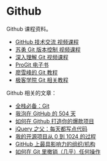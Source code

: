 # Github

Github 课程资料。

- [GitHub 技术交流 视频课程](http://pan.baidu.com/s/1miz0M3u)
- [苏勇 Git 版本控制 视频课程](http://edu.51cto.com/course/course_id-1412.html)
- [深入理解 Git 视频课程](http://edu.51cto.com/course/course_id-1838.html)
- [ProGit 电子书](https://git-scm.com/book/zh/v2)
- [廖雪峰的 Git 教程](http://www.liaoxuefeng.com/wiki/0013739516305929606dd18361248578c67b8067c8c017b000/)
- [极客学院 Git 相关教程](http://wiki.jikexueyuan.com/list/code/)

Github 相关的文章：

- [全栈必备：Git](http://blog.jobbole.com/107027/)
- [我泡在 GitHub 的 504 天](http://blog.jobbole.com/104464/)
- [如何在 Github 打造你的爆款项目](http://blog.jobbole.com/101431/)
- [jQuery 之父：每天都写点代码](http://blog.jobbole.com/66227/)
- [我的开源项目从 0 到 1024 的过程](http://blog.jobbole.com/101734/)
- [GitHub 上最具影响力的组织/机构](http://blog.jobbole.com/106443/)
- [如何在 Git 里撤销（几乎）任何操作](http://blog.jobbole.com/87700/)
